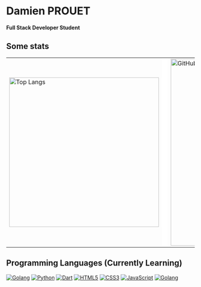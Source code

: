 # Damien PROUET
**Full Stack Developer Student**

## Some stats
<table>
  <tr>
    <td>
      <!-- First image: Top Languages -->
      <img src="https://github-readme-stats.vercel.app/api/top-langs/?username=Golden76z&layout=compact&langs_count=6&theme=tokyonight&hide_border=true&bg_color=0000" alt="Top Langs" width="400"/>
    </td>
    <td style="width: 10px; background-color: white;"></td> <!-- White separator line -->
    <td>
      <!-- Second image: GitHub Streak -->
      <a href="https://git.io/streak-stats">
        <img src="https://github-readme-streak-stats.herokuapp.com?user=Golden76z&hide_border=true&locale=fr&background=0d1117&ring=52BFEA&stroke=52BFEA&fire=52BFEA&sideNums=FFFFFF&currStreakLabel=FFFFFF&sideLabels=FFFFFF&dates=FFFFFF&currStreakNum=FFFFFF" alt="GitHub Streak" width="500"/>
      </a>
    </td>
  </tr>
</table>


## Programming Languages (Currently Learning)
[![Golang](https://img.shields.io/badge/-Go-000?&logo=Go&logoColor=00ADD8&style=for-the-badge)](https://golang.org/)
[![Python](https://img.shields.io/badge/-Python-000?&logo=Python&logoColor=3776AB&style=for-the-badge)](https://www.python.org/)
[![Dart](https://img.shields.io/badge/-Dart-000?&logo=Dart&logoColor=0175C2&style=for-the-badge)](https://dart.dev/)
[![HTML5](https://img.shields.io/badge/-HTML5-000?&logo=HTML5&logoColor=E34F26&style=for-the-badge)](https://www.w3.org/html/)
[![CSS3](https://img.shields.io/badge/-CSS3-000?&logo=CSS3&logoColor=1572B6&style=for-the-badge)](https://developer.mozilla.org/fr/docs/Web/CSS)
[![JavaScript](https://img.shields.io/badge/-JavaScript-000?&logo=JavaScript&logoColor=F7DF1E&style=for-the-badge)](https://developer.mozilla.org/en-US/docs/Web/JavaScript)
[![Golang](https://img.shields.io/badge/-Go-000?&logo=Go&logoColor=00ADD8&style=for-the-badge)](https://golang.org/)

<!--
**Golden76z/Golden76z** is a ✨ _special_ ✨ repository because its `README.md` (this file) appears on your GitHub profile.

Here are some ideas to get you started:

- 🔭 I’m currently working on ...
- 🌱 I’m currently learning ...
- 👯 I’m looking to collaborate on ...
- 🤔 I’m looking for help with ...
- 💬 Ask me about ...
- 📫 How to reach me: ...
- 😄 Pronouns: ...
- ⚡ Fun fact: ...
-->
